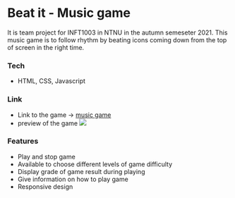 # Beat it - Music game

It is team project for INFT1003 in NTNU in the autumn semeseter 2021.
This music game is to follow rhythm by beating icons coming down from the top of screen in the right time.

### Tech

- HTML, CSS, Javascript

### Link

- Link to the game -> [music game](link)
- preview of the game 
![](gif)

### Features

- Play and stop game
- Available to choose different levels of game difficulty
- Display grade of game result during playing
- Give information on how to play game
- Responsive design

